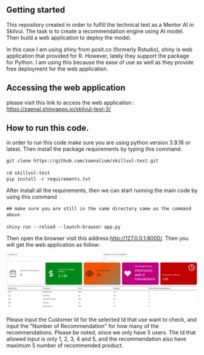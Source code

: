 ## Getting started

This repository created in order to fulfill the technical test as a Mentor AI in Skilvul. The task is to create a recommendation engine using AI model. Then build a web application to deploy the model.

In this case I am using *shiny* from posit.co (formerly Rstudio), shiny is web application that provided for R. However, lately they support the package for Python. I am using this because the ease of use as well as they provide free deployment for the web application.

## Accessing the web application

please visit this link to access the web application : https://zaenal.shinyapps.io/skilvul-test-3/


## How to run this code.

in order to run this code make sure you are using python version 3.9.16 or latest. Then install the package requirements by typing this command.

```
git clone https://github.com/zaenalium/skillvul-test.git

cd skillvul-test
pip install -r requirements.txt
```


After install all the requirements, then we can start running the main code by using this command 


```
## make sure you are still in the same directory same as the command above

shiny run --reload --launch-browser app.py 

```

Then open the browser visit this address http://127.0.0.1:8000/.  Then you will get the web application as follow:

![screenshot of the web application](image.png)

Please input the Customer Id for the selected Id that use want to check, and input the "Number of Recommendation" for how many of the recommendations. Please be noted, since we only have 5 users. The Id that allowed input is only 1, 2, 3, 4 and 5, and the recommendation also have maximum 5 number of recommended product.